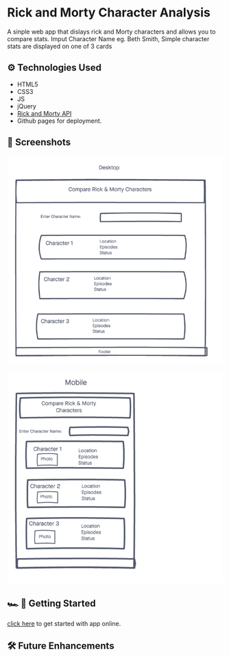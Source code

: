 # Rick and Morty Character Analysis

A sinple web app that dislays rick and Morty characters and allows you to compare stats.
Imput Character Name eg. Beth Smith, Simple character stats are displayed on one of 3 cards

## ⚙️ Technologies Used
- HTML5
- CSS3
- JS
- jQuery
- [Rick and Morty API](https://rickandmortyapi.com/)
- Github pages for deployment.

## 📸 Screenshots

![Wireframe 1](./imgs/wireframe1.png)

![Wireframe Mobile](./imgs/wireframemobile.png)

## 🏎 💨 Getting Started

[click here](https://bawumbila.github.io/Rick-and-Morty/) to get started with app online. 


## 🛠 Future Enhancements